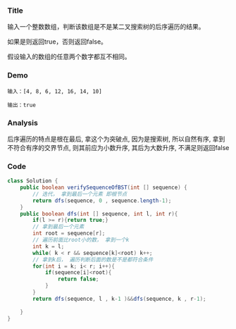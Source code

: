### Title
输入一个整数数组，判断该数组是不是某二叉搜索树的后序遍历的结果。

如果是则返回true，否则返回false。

假设输入的数组的任意两个数字都互不相同。
### Demo
```
输入：[4, 8, 6, 12, 16, 14, 10]

输出：true
```
### Analysis

后序遍历的特点是根在最后, 拿这个为突破点, 因为是搜索树, 所以自然有序, 拿到不符合有序的交界节点, 则其前应为小数升序, 其后为大数升序, 不满足则返回false
### Code

```java
class Solution {
    public boolean verifySequenceOfBST(int [] sequence) {
        // 迭代， 拿到最后一个元素 即根节点
        return dfs(sequence, 0 , sequence.length-1);
    }
    public boolean dfs(int [] sequence, int l, int r){
        if(l >= r){return true;}
        // 拿到最后一个元素
        int root = sequence[r];
        // 遍历前面比root小的数， 拿到一个k
        int k = l;
        while( k < r && sequence[k]<root) k++;
        // 拿到k后， 遍历判断后面的数是不是都符合条件
        for(int i = k; i< r; i++){
            if(sequence[i]<root){
                return false;
            }
        }
        return dfs(sequence, l , k-1 )&&dfs(sequence, k , r-1);
        
    }
}
```
